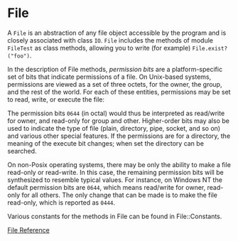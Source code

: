 # File

A `File` is an abstraction of any file object accessible by the program and is
closely associated with class `IO`. `File` includes the methods of module
`FileTest` as class methods, allowing you to write (for example)
`File.exist?("foo")`.

In the description of File methods, *permission bits* are a platform-specific
set of bits that indicate permissions of a file. On Unix-based systems,
permissions are viewed as a set of three octets, for the owner, the group, and
the rest of the world. For each of these entities, permissions may be set to
read, write, or execute the file:

The permission bits `0644` (in octal) would thus be interpreted as read/write
for owner, and read-only for group and other. Higher-order bits may also be
used to indicate the type of file (plain, directory, pipe, socket, and so on)
and various other special features. If the permissions are for a directory,
the meaning of the execute bit changes; when set the directory can be
searched.

On non-Posix operating systems, there may be only the ability to make a file
read-only or read-write. In this case, the remaining permission bits will be
synthesized to resemble typical values. For instance, on Windows NT the
default permission bits are `0644`, which means read/write for owner,
read-only for all others. The only change that can be made is to make the file
read-only, which is reported as `0444`.

Various constants for the methods in File can be found in File::Constants.

[File Reference](http://ruby-doc.org/core-2.5.0/File.html)